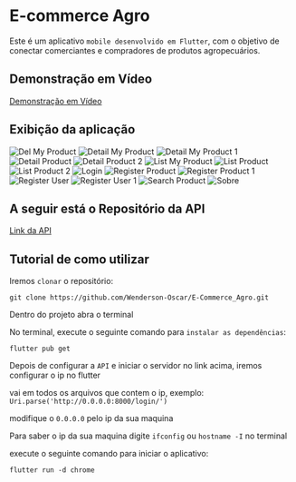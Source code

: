 # E-commerce Agro

Este é um aplicativo `mobile desenvolvido em Flutter`, com o objetivo de conectar comerciantes e compradores de produtos agropecuários. 

## Demonstração em Vídeo

[Demonstração em Vídeo](https://drive.google.com/file/d/19pfODdaAfRErWHc_X1xkEqWjtrUVWnIf/view?usp=sharing)

## Exibição da aplicação

![Del My Product](img_readme/del_my_product.png)
![Detail My Product](img_readme/detail_my_product.png)
![Detail My Product 1](img_readme/detail_my_product1.png)
![Detail Product](img_readme/detail_product.png)
![Detail Product 2](img_readme/detail_product2.png)
![List My Product](img_readme/list_my_product.png)
![List Product](img_readme/list_product.png)
![List Product 2](img_readme/list_product2.png)
![Login](img_readme/login.png)
![Register Product](img_readme/register_product.png)
![Register Product 1](img_readme/register_product1.png)
![Register User](img_readme/register_user.png)
![Register User 1](img_readme/register_user1.png)
![Search Product](img_readme/search_product.png)
![Sobre](img_readme/sobre.png)

## A seguir está o Repositório da API

[Link da API](https://github.com/Wenderson-Oscar/api_ecommerce_agro)

## Tutorial de como utilizar

Iremos `clonar` o repositório:

```
git clone https://github.com/Wenderson-Oscar/E-Commerce_Agro.git
```

Dentro do projeto abra o terminal

No terminal, execute o seguinte comando para `instalar as dependências`:

```
flutter pub get
```

Depois de configurar a `API` e iniciar o servidor no link acima, iremos configurar o ip no flutter

vai em todos os arquivos que contem o ip, exemplo: ```Uri.parse('http://0.0.0.0:8000/login/')```

modifique o `0.0.0.0` pelo ip da sua maquina

Para saber o ip da sua maquina digite `ifconfig` ou `hostname -I` no terminal

execute o seguinte comando para iniciar o aplicativo:

```
flutter run -d chrome
```
